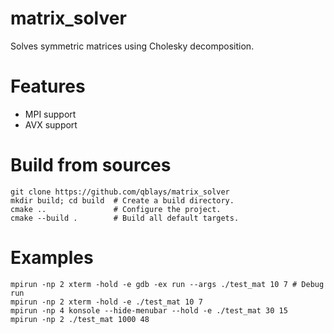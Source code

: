 # matrix_solver
Solves symmetric matrices using Cholesky decomposition.
# Features
- MPI support
- AVX support
# Build from sources
```
git clone https://github.com/qblays/matrix_solver
mkdir build; cd build  # Create a build directory.
cmake ..               # Configure the project.
cmake --build .        # Build all default targets.
```

# Examples
```
mpirun -np 2 xterm -hold -e gdb -ex run --args ./test_mat 10 7 # Debug run
mpirun -np 2 xterm -hold -e ./test_mat 10 7
mpirun -np 4 konsole --hide-menubar --hold -e ./test_mat 30 15
mpirun -np 2 ./test_mat 1000 48
```